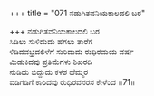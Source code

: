+++
title = "071 ನಡುಗಿತವನಿಯಕಾಲದಲಿ ಬರ"

+++
ನಡುಗಿತವನಿಯಕಾಲದಲಿ ಬರ  
ಸಿಡಿಲು ಸುಳಿದುದು ಹಗಲು ತಾರೆಗ  
ಳಿಡಿದವಭ್ರದಲಿಳೆಗೆ ಸುರಿದುದು ರುಧಿರಮಯ ವರ್ಷ  
ಮಿಡುಕಿದವು ಪ್ರತಿಮೆಗಳು ಶಿಖರದಿ  
ನುಡಿದು ಬಿದ್ದುದು ಕಳಶ ಹೆಮ್ಮರ  
ವಡಿಗಡಿಗೆ ಕಾರಿದವು ರುಧಿರವನರಸ ಕೇಳೆಂದ     ॥71॥